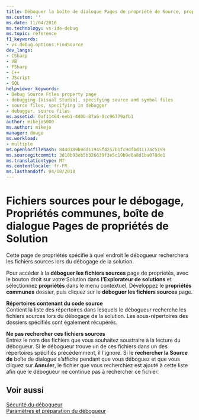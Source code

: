 ```yaml
---
title: Déboguer la boîte de dialogue Pages de propriété de Source, propriétés communes, les fichiers Solution | Documents Microsoft
ms.custom: ''
ms.date: 11/04/2016
ms.technology: vs-ide-debug
ms.topic: reference
f1_keywords:
- vs.debug.options.FindSource
dev_langs:
- CSharp
- VB
- FSharp
- C++
- JScript
- SQL
helpviewer_keywords:
- Debug Source Files property page
- debugging [Visual Studio], specifying source and symbol files
- source files, specifying in debugger
- debugger, source files
ms.assetid: 0af11464-eeb1-4d0b-87a6-0cc96779afb1
author: mikejo5000
ms.author: mikejo
manager: douge
ms.workload:
- multiple
ms.openlocfilehash: 844d189b9dd11945f4257b1fc9dfbd3117ac5199
ms.sourcegitcommit: 3d10b93eb5b326639f3e5c19b9e6a8d1ba078de1
ms.translationtype: MT
ms.contentlocale: fr-FR
ms.lasthandoff: 04/18/2018
---
```

# <a name="debug-source-files-common-properties-solution-property-pages-dialog-box"></a>Fichiers sources pour le débogage, Propriétés communes, boîte de dialogue Pages de propriétés de Solution
Cette page de propriétés spécifie à quel endroit le débogueur recherchera les fichiers sources lors du débogage de la solution.  
  
 Pour accéder à la **déboguer les fichiers sources** page de propriétés, avec le bouton droit sur votre Solution dans **l’Explorateur de solutions** et sélectionnez **propriétés** dans le menu contextuel. Développez le **propriétés communes** dossier, puis cliquez sur le **déboguer les fichiers sources** page.  
  
 **Répertoires contenant du code source**  
 Contient la liste des répertoires dans lesquels le débogueur recherche les fichiers sources lors du débogage de la solution. Les sous-répertoires des dossiers spécifiés sont également récupérés.  
  
 **Ne pas rechercher ces fichiers sources**  
 Entrez le nom des fichiers que vous souhaitez soustraire à la lecture du débogueur. Si le débogueur trouve un de ces fichiers dans un des répertoires spécifiés précédemment, il l'ignore. Si le **rechercher la Source de** boîte de dialogue s’affiche pendant que vous déboguez et que vous cliquez sur **Annuler**, le fichier que vous recherchiez est ajouté à cette liste afin que le débogueur ne continue pas à rechercher ce fichier.  
  
## <a name="see-also"></a>Voir aussi  
 [Sécurité du débogueur](../debugger/debugger-security.md)   
 [Paramètres et préparation du débogueur](../debugger/debugger-settings-and-preparation.md)
